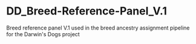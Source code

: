 # DD_Breed-Reference-Panel_V.1
Breed reference panel V.1 used in the breed ancestry assignment pipeline for the Darwin's Dogs project
